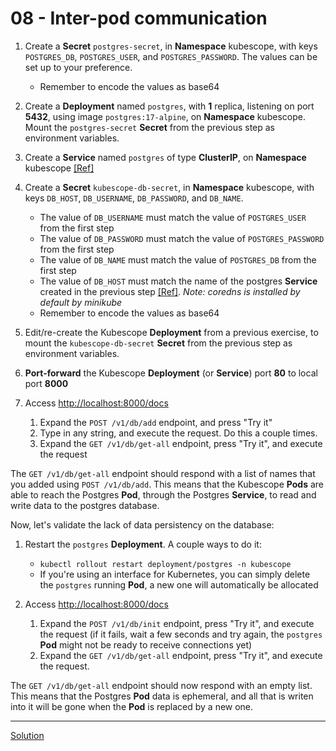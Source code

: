 # 08 - Inter-pod communication

1. Create a **Secret** `postgres-secret`, in **Namespace** kubescope, with keys `POSTGRES_DB`, `POSTGRES_USER`, and `POSTGRES_PASSWORD`. The values can be set up to your preference.
    - Remember to encode the values as base64

1. Create a **Deployment** named `postgres`, with **1** replica, listening on port **5432**, using image `postgres:17-alpine`, on **Namespace** kubescope. Mount the `postgres-secret` **Secret** from the previous step as environment variables.

1. Create a **Service** named `postgres` of type **ClusterIP**, on **Namespace** kubescope [[Ref]](https://kubernetes.io/docs/concepts/services-networking/service/)

1. Create a **Secret** `kubescope-db-secret`, in **Namespace** kubescope, with keys `DB_HOST`, `DB_USERNAME`, `DB_PASSWORD`, and `DB_NAME`.
    - The value of `DB_USERNAME` must match the value of `POSTGRES_USER` from the first step
    - The value of `DB_PASSWORD` must match the value of `POSTGRES_PASSWORD` from the first step
    - The value of `DB_NAME` must match the value of `POSTGRES_DB` from the first step
    - The value of `DB_HOST` must match the name of the postgres **Service** created in the previous step [[Ref]](https://kubernetes.io/docs/concepts/services-networking/service/#dns). _Note: coredns is installed by default by minikube_
    - Remember to encode the values as base64

1. Edit/re-create the Kubescope **Deployment** from a previous exercise, to mount the `kubescope-db-secret` **Secret** from the previous step as environment variables.

1. **Port-forward** the Kubescope **Deployment** (or **Service**) port **80** to local port **8000**

1. Access [http://localhost:8000/docs](http://localhost:8000/docs)
    1. Expand the `POST /v1/db/add` endpoint, and press "Try it"
    1. Type in any string, and execute the request. Do this a couple times.
    1. Expand the `GET /v1/db/get-all` endpoint, press "Try it", and execute the request

The `GET /v1/db/get-all` endpoint should respond with a list of names that you added using `POST /v1/db/add`. This means that the Kubescope **Pods** are able to reach the Postgres **Pod**, through the Postgres **Service**, to read and write data to the postgres database.

Now, let's validate the lack of data persistency on the database:

1. Restart the `postgres` **Deployment**. A couple ways to do it:
    - `kubectl rollout restart deployment/postgres -n kubescope`
    - If you're using an interface for Kubernetes, you can simply delete the `postgres` running **Pod**, a new one will automatically be allocated

1. Access [http://localhost:8000/docs](http://localhost:8000/docs)
    1. Expand the `POST /v1/db/init` endpoint, press "Try it", and execute the request (if it fails, wait a few seconds and try again, the `postgres` **Pod** might not be ready to receive connections yet)
    1. Expand the `GET /v1/db/get-all` endpoint, press "Try it", and execute the request.

The `GET /v1/db/get-all` endpoint should now respond with an empty list. This means that the Postgres **Pod** data is ephemeral, and all that is writen into it will be gone when the **Pod** is replaced by a new one.

---
[Solution](./solution.md)
